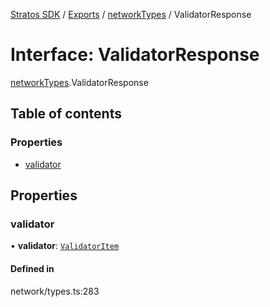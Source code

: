 [Stratos SDK](../README.md) / [Exports](../modules.md) / [networkTypes](../modules/networkTypes.md) / ValidatorResponse

# Interface: ValidatorResponse

[networkTypes](../modules/networkTypes.md).ValidatorResponse

## Table of contents

### Properties

- [validator](networkTypes.ValidatorResponse.md#validator)

## Properties

### validator

• **validator**: [`ValidatorItem`](networkTypes.ValidatorItem.md)

#### Defined in

network/types.ts:283

